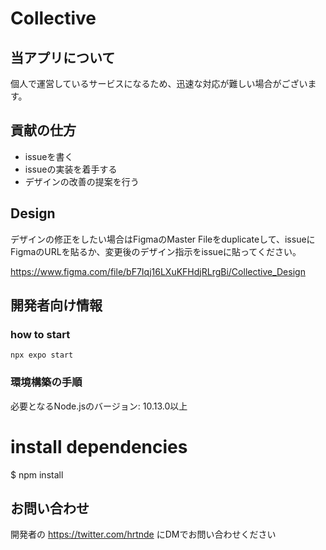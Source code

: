 # Collective

## 当アプリについて
個人で運営しているサービスになるため、迅速な対応が難しい場合がございます。

## 貢献の仕方
- issueを書く
- issueの実装を着手する
- デザインの改善の提案を行う

## Design
デザインの修正をしたい場合はFigmaのMaster Fileをduplicateして、issueにFigmaのURLを貼るか、変更後のデザイン指示をissueに貼ってください。

https://www.figma.com/file/bF7Iqj16LXuKFHdjRLrgBi/Collective_Design


## 開発者向け情報 

### how to start
`npx expo start`


### 環境構築の手順
必要となるNode.jsのバージョン: 10.13.0以上

# install dependencies
$ npm install


## お問い合わせ
開発者の https://twitter.com/hrtnde にDMでお問い合わせください
